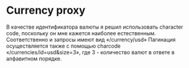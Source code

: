 # Currency proxy
В качестве идентификатора валюты я решил использовать character code, поскольку он мне кажется наиболее естественным. Соответственно и запросы имеют вид «/currency/usd» Пагинация осуществляется также с помощью charcode «/currencies/id=usd&size=3», где 3 - количество валют в ответе в алфавитном порядке.
